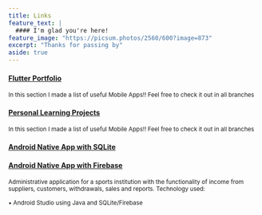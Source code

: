 ```yaml
---
title: Links
feature_text: |
  #### I'm glad you're here!
feature_image: "https://picsum.photos/2560/600?image=873"
excerpt: "Thanks for passing by"
aside: true
---
```


#### [Flutter Portfolio](https://github.com/MezaGabriel/Portfolio-Flutter "Flutter Portfolio")
<small>In this section I made a list of useful Mobile Apps!! Feel free to check it out in all branches</small>


#### [Personal Learning Projects](https://github.com/MezaGabriel/LearningPortfolio "Personal Learning Projects")
<small>In this section I made a list of useful Mobile Apps!! Feel free to check it out in all branches</small>


#### [Android Native App with SQLite](https://github.com/MezaGabriel/JavaSQLite-Build.1.0.0 "Android Native App with SQLite")
#### [Android Native App with Firebase](https://github.com/MezaGabriel/JavaSQLite-Build.1.0.0 "Android Native App with Firebase")
<small>Administrative application for a sports institution with the functionality of income from suppliers, customers, withdrawals, sales and reports. Technology used:

• Android Studio using Java and SQLite/Firebase</small>

